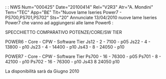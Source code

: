  :  : NWS Num="000425" Date="20100414" Rel="V2R3" Atr="A. Mondini" Tem="TEC" App="B£" Tit="Nuove lame Iseries Power7 - PS700,PS701,PS702" Sts="20"
Annunciate 13/04/2010 nuove lame Iseries Power7 che vanno ad aggiungersi alle lame Power6 : 

SPECCHIETTO COMPARATIVO POTENZE/CORE/SW TIER

POWER6 - Core - CPW - Software Tier
Js12 - 2 - 7100 - p05
Js22 - 4 - 13800 - p10
Js23 - 4 - 14400 -  p10
Js43 - 8 - 24050 -  p10

POWER7 - Core - CPW - Software Tier
Ps700 - 16 - 76300 - p05
Ps701 - 8 - 42100 - p10
Ps702 - 16 - 76300 - p10
Js43    8     24050      p10

La disponibilità sarà da Giugno 2010
